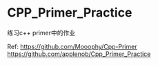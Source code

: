 # CPP_Primer_Practice
练习c++ primer中的作业


Ref:
https://github.com/Mooophy/Cpp-Primer
https://github.com/applenob/Cpp_Primer_Practice